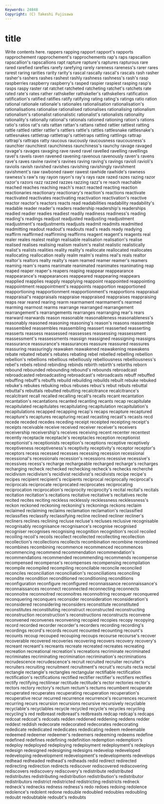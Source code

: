 ```yaml
---
Keywords: 24848 
Copyright: (C) Takeshi Fujisawa
---
```


# title

Write contents here.
 rappers
rapping rapport rapport's rapports rapprochement rapprochement's rapprochements rap's raps rapscallion
rapscallion's rapscallions rapt rapture rapture's raptures rapturous rare rared rarefied
rarefies rarefy rarefying rarely rareness rareness's rarer rares rarest raring
rarities rarity rarity's rascal rascally rascal's rascals rash rasher rasher's
rashers rashes rashest rashly rashness rashness's rash's rasp raspberries raspberry
raspberry's rasped raspier raspiest rasping rasp's rasps raspy raster rat
ratchet ratcheted ratcheting ratchet's ratchets rate rated rate's rates rather
rathskeller rathskeller's rathskellers ratification ratification's ratified ratifies ratify ratifying rating
rating's ratings ratio ration rational rationale rationale's rationales rationalisation rationalisation's
rationalisations rationalise rationalised rationalises rationalising rationalism rationalism's rationalist rationalistic rationalist's
rationalists rationality rationality's rationally rational's rationals rationed rationing ration's rations
ratio's ratios rat's rats rattan rattan's rattans ratted rattier rattiest
ratting rattle rattled rattler rattler's rattlers rattle's rattles rattlesnake rattlesnake's
rattlesnakes rattletrap rattletrap's rattletraps rattling rattlings rattrap rattrap's rattraps ratty
raucous raucously raucousness raucousness's raunchier raunchiest raunchiness raunchiness's raunchy ravage
ravaged ravage's ravages ravaging rave raved ravel ravelled ravelling ravellings
ravel's ravels raven ravened ravening ravenous ravenously raven's ravens rave's
raves ravine ravine's ravines raving raving's ravings ravioli ravioli's raviolis
ravish ravished ravishes ravishing ravishingly ravishment ravishment's raw rawboned rawer
rawest rawhide rawhide's rawness rawness's raw's ray rayon rayon's ray's
rays raze razed razes razing razor razor's razors razz razzed
razzes razzing razz's re reach reachable reached reaches reaching reach's
react reacted reacting reaction reactionaries reactionary reactionary's reaction's reactions reactivate
reactivated reactivates reactivating reactivation reactivation's reactive reactor reactor's reactors reacts
read readabilities readability readability's readable reader reader's readers readership readership's
readerships readied readier readies readiest readily readiness readiness's reading reading's
readings readjust readjusted readjusting readjustment readjustment's readjustments readjusts readmit readmits
readmitted readmitting readout readout's readouts read's reads ready readying reaffirm
reaffirmed reaffirming reaffirms reagent reagent's reagents real realer reales realest
realign realisable realisation realisation's realise realised realises realising realism realism's
realist realistic realistically realist's realists realities reality reality's reallocate reallocated
reallocates reallocating reallocation really realm realm's realms real's reals realtor
realtor's realtors realty realty's ream reamed reamer reamer's reamers reaming
ream's reams reanimate reanimated reanimates reanimating reap reaped reaper reaper's
reapers reaping reappear reappearance reappearance's reappearances reappeared reappearing reappears reapplied
reapplies reapply reapplying reappoint reappointed reappointing reappointment reappointment's reappoints reapportion
reapportioned reapportioning reapportionment reapportionment's reapportions reappraisal reappraisal's reappraisals reappraise reappraised
reappraises reappraising reaps rear reared rearing rearm rearmament rearmament's rearmed
rearming rearmost rearms rearrange rearranged rearrangement rearrangement's rearrangements rearranges rearranging
rear's rears rearward rearwards reason reasonable reasonableness reasonableness's reasonably reasoned
reasoning reasoning's reason's reasons reassemble reassembled reassembles reassembling reassert reasserted
reasserting reasserts reassess reassessed reassesses reassessing reassessment reassessment's reassessments reassign
reassigned reassigning reassigns reassurance reassurance's reassurances reassure reassured reassures reassuring
reassuringly reawaken reawakened reawakening reawakens rebate rebated rebate's rebates rebating
rebel rebelled rebelling rebellion rebellion's rebellions rebellious rebelliously rebelliousness rebelliousness's
rebel's rebels rebind rebinding rebinds rebirth rebirth's rebirths reborn rebound
rebounded rebounding rebound's rebounds rebroadcast rebroadcasted rebroadcasting rebroadcast's rebroadcasts rebuff
rebuffed rebuffing rebuff's rebuffs rebuild rebuilding rebuilds rebuilt rebuke rebuked
rebuke's rebukes rebuking rebus rebuses rebus's rebut rebuts rebuttal rebuttal's
rebuttals rebutted rebutting recalcitrance recalcitrance's recalcitrant recall recalled recalling recall's
recalls recant recantation recantation's recantations recanted recanting recants recap recapitulate
recapitulated recapitulates recapitulating recapitulation recapitulation's recapitulations recapped recapping recap's recaps
recapture recaptured recapture's recaptures recapturing recast recasting recast's recasts recd
recede receded recedes receding receipt receipted receipting receipt's receipts receivable
receive received receiver receiver's receivers receivership receivership's receives receiving recent
recenter recentest recently receptacle receptacle's receptacles reception receptionist receptionist's receptionists
reception's receptions receptive receptively receptiveness receptiveness's receptivity receptivity's receptor receptor's
receptors recess recessed recesses recessing recession recessional recessional's recessionals recession's
recessions recessive recessive's recessives recess's recharge rechargeable recharged recharge's recharges
recharging recheck rechecked rechecking recheck's rechecks recherché recidivism recidivism's recidivist
recidivist's recidivists recipe recipe's recipes recipient recipient's recipients reciprocal reciprocally
reciprocal's reciprocals reciprocate reciprocated reciprocates reciprocating reciprocation reciprocation's reciprocity reciprocity's
recital recital's recitals recitation recitation's recitations recitative recitative's recitatives recite
recited recites reciting reckless recklessly recklessness recklessness's reckon reckoned reckoning
reckoning's reckonings reckons reclaim reclaimed reclaiming reclaims reclamation reclamation's reclassified
reclassifies reclassify reclassifying recline reclined recliner recliner's recliners reclines reclining
recluse recluse's recluses reclusive recognisable recognisably recognisance recognisance's recognise recognised
recogniser recognises recognising recognition recognition's recoil recoiled recoiling recoil's recoils
recollect recollected recollecting recollection recollection's recollections recollects recombination recombine recombined
recombines recombining recommence recommenced recommences recommencing recommend recommendation recommendation's recommendations
recommended recommending recommends recompense recompensed recompense's recompenses recompensing recompilation recompile
recompiled recompiling reconcilable reconcile reconciled reconciles reconciliation reconciliation's reconciliations reconciling
recondite recondition reconditioned reconditioning reconditions reconfiguration reconfigure reconfigured reconnaissance reconnaissance's
reconnaissances reconnect reconnected reconnecting reconnects reconnoitre reconnoitred reconnoitres reconnoitring reconquer
reconquered reconquering reconquers reconsider reconsideration reconsideration's reconsidered reconsidering reconsiders reconstitute
reconstituted reconstitutes reconstituting reconstruct reconstructed reconstructing reconstruction reconstruction's reconstructions reconstructs
reconvene reconvened reconvenes reconvening recopied recopies recopy recopying record recorded
recorder recorder's recorders recording recording's recordings record's records recount recounted
recounting recount's recounts recoup recouped recouping recoups recourse recourse's recover
recoverable recovered recoveries recovering recovers recovery recovery's recreant recreant's recreants
recreate recreated recreates recreating recreation recreational recreation's recreations recriminate recriminated
recriminates recriminating recrimination recrimination's recriminations recrudescence recrudescence's recruit recruited recruiter
recruiter's recruiters recruiting recruitment recruitment's recruit's recruits recta rectal rectangle
rectangle's rectangles rectangular rectifiable rectification rectification's rectifications rectified rectifier rectifier's
rectifiers rectifies rectify rectifying rectilinear rectitude rectitude's rector rectories rector's
rectors rectory rectory's rectum rectum's rectums recumbent recuperate recuperated recuperates
recuperating recuperation recuperation's recuperative recur recurred recurrence recurrence's recurrences recurrent
recurring recurs recursion recursions recursive recursively recyclable recyclable's recyclables recycle
recycled recycle's recycles recycling recycling's red redbreast redbreast's redbreasts redcap
redcap's redcaps redcoat redcoat's redcoats redden reddened reddening reddens redder
reddest reddish redecorate redecorated redecorates redecorating rededicate rededicated rededicates rededicating
redeem redeemable redeemed redeemer redeemer's redeemers redeeming redeems redefine redefined
redefines redefining redefinition redemption redemption's redeploy redeployed redeploying redeployment redeployment's
redeploys redesign redesigned redesigning redesigns redevelop redeveloped redeveloping redevelopment redevelopment's
redevelopments redevelops redhead redheaded redhead's redheads redid redirect redirected redirecting
redirection redirects rediscover rediscovered rediscovering rediscovers rediscovery rediscovery's redistribute redistributed
redistributes redistributing redistribution redistribution's redistributor redistributors redistrict redistricted redistricting redistricts
redneck redneck's rednecks redness redness's redo redoes redoing redolence redolence's
redolent redone redouble redoubled redoubles redoubling redoubt redoubtable redoubt's redoubts
